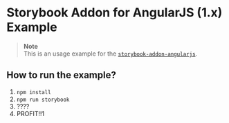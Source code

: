 # Storybook Addon for AngularJS (1.x) Example

> **Note**  
> This is an usage example for the [`storybook-addon-angularjs`](https://github.com/titonobre/storybook-addon-angularjs).

## How to run the example?

1. `npm install`
2. `npm run storybook`
3. ????
4. PROFIT!!1
